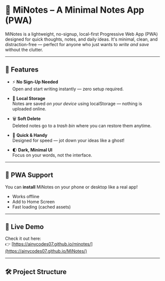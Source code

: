 # 📝 MiNotes – A Minimal Notes App (PWA)

MiNotes is a lightweight, no-signup, local-first Progressive Web App (PWA) designed for quick thoughts, notes, and daily ideas. It's minimal, clean, and distraction-free — perfect for anyone who just wants to *write and save* without the clutter.

---

## 🌟 Features

- ⚡ **No Sign-Up Needed**  
  Open and start writing instantly — zero setup required.

- 💾 **Local Storage**  
  Notes are saved *on your device* using localStorage — nothing is uploaded online.

- 🗑️ **Soft Delete**  
  Deleted notes go to a *trash bin* where you can restore them anytime.

- 👻 **Quick & Handy**  
  Designed for speed — jot down your ideas like a ghost!

- 🌓 **Dark, Minimal UI**  
  Focus on your words, not the interface.

---

## 📱 PWA Support

You can **install** MiNotes on your phone or desktop like a real app!

- Works offline
- Add to Home Screen
- Fast loading (cached assets)

---

## 🚀 Live Demo

Check it out here:  
👉 [https://ainycodes07.github.io/minotes/](https://ainycodes07.github.io/MiNotes/)

---

## 🛠️ Project Structure

